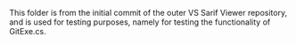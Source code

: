 This folder is from the initial commit of the outer VS Sarif Viewer repository, and is used for testing purposes, namely for testing the functionality of GitExe.cs.  